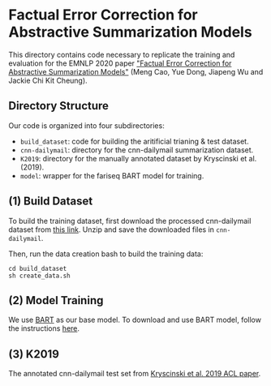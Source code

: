 # Factual Error Correction for Abstractive Summarization Models

This directory contains code necessary to replicate the training and evaluation for the EMNLP 2020 paper ["Factual Error Correction for Abstractive Summarization Models"](https://arxiv.org/abs/2010.08712) (Meng Cao, Yue Dong, Jiapeng Wu and Jackie Chi Kit Cheung).

## Directory Structure

Our code is organized into four subdirectories:

* `build_dataset`: code for building the aritificial trianing & test dataset.
* `cnn-dailymail`: directory for the cnn-dailymail summarization dataset.
* `K2019`: directory for the manually annotated dataset by Kryscinski et al. (2019).
* `model`: wrapper for the fariseq BART model for training.

## (1) Build Dataset
To build the training dataset, first download the processed cnn-dailymail dataset from [this link](https://drive.google.com/file/d/1tqjxX5abjKOt9VS_nNiTvIGQlWl53iUm/view?usp=sharing). Unzip and save the downloaded files in `cnn-dailymail`.

Then, run the data creation bash to build the training data:

```
cd build_dataset
sh create_data.sh
```

## (2) Model Training
We use [BART](https://arxiv.org/abs/1910.13461) as our base model. To download and use BART model, follow the instructions [here](https://github.com/pytorch/fairseq/tree/master/examples/bart).

## (3) K2019
The annotated cnn-dailymail test set from [Kryscinski et al. 2019 ACL paper](https://arxiv.org/pdf/1910.12840.pdf).
